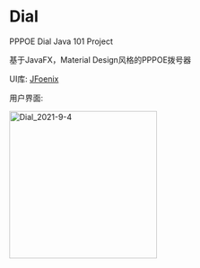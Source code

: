 # Dial
PPPOE Dial Java 101 Project

基于JavaFX，Material Design风格的PPPOE拨号器

UI库: [JFoenix](https://github.com/sshahine/JFoenix)


用户界面: 

<img width="263" alt="Dial_2021-9-4" src="https://user-images.githubusercontent.com/61576653/132090545-77392ed8-9d2b-4f29-a216-c81183713067.png">


